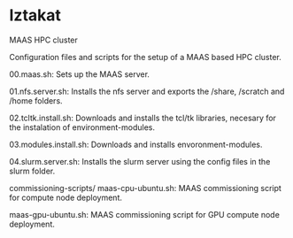 # Iztakat
MAAS HPC cluster

Configuration files and scripts for the setup of a MAAS based HPC cluster.

00.maas.sh:
  Sets up the MAAS server.
  
01.nfs.server.sh:
  Installs the nfs server and exports the /share, /scratch and /home folders.
   
02.tcltk.install.sh:
  Downloads and installs the tcl/tk libraries, necesary for the instalation of environment-modules.
  
03.modules.install.sh:
  Downloads and installs envoronment-modules.
  
04.slurm.server.sh:
  Installs the slurm server using the config files in the slurm folder.
   
commissioning-scripts/
  maas-cpu-ubuntu.sh:
    MAAS commissioning script for compute node deployment.
     
  maas-gpu-ubuntu.sh:
    MAAS commissioning script for GPU compute node deployment.

